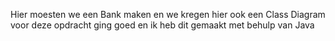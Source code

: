 Hier moesten we een Bank maken en we kregen hier ook een Class Diagram voor deze opdracht ging goed en ik heb dit gemaakt met behulp van Java
